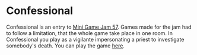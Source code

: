 # Confessional
Confessional is an entry to [Mini Game Jam 57](https://itch.io/jam/mini-jam-57-underground). Games made for the jam had to follow a limitation, that the whole game take place in one room. In Confessional you play as a vigilante impersonating a priest to investigate somebody's death. You can play the game [here](https://insomniackoala.itch.io/confessional).
